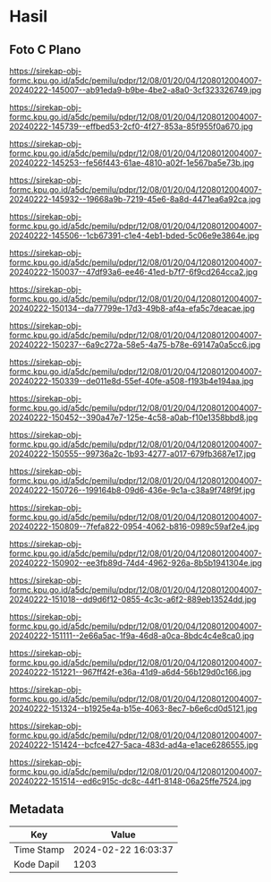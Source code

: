 # Hasil

## Foto C Plano

https://sirekap-obj-formc.kpu.go.id/a5dc/pemilu/pdpr/12/08/01/20/04/1208012004007-20240222-145007--ab91eda9-b9be-4be2-a8a0-3cf323326749.jpg

https://sirekap-obj-formc.kpu.go.id/a5dc/pemilu/pdpr/12/08/01/20/04/1208012004007-20240222-145739--effbed53-2cf0-4f27-853a-85f955f0a670.jpg

https://sirekap-obj-formc.kpu.go.id/a5dc/pemilu/pdpr/12/08/01/20/04/1208012004007-20240222-145253--fe56f443-61ae-4810-a02f-1e567ba5e73b.jpg

https://sirekap-obj-formc.kpu.go.id/a5dc/pemilu/pdpr/12/08/01/20/04/1208012004007-20240222-145932--19668a9b-7219-45e6-8a8d-4471ea6a92ca.jpg

https://sirekap-obj-formc.kpu.go.id/a5dc/pemilu/pdpr/12/08/01/20/04/1208012004007-20240222-145506--1cb67391-c1e4-4eb1-bded-5c06e9e3864e.jpg

https://sirekap-obj-formc.kpu.go.id/a5dc/pemilu/pdpr/12/08/01/20/04/1208012004007-20240222-150037--47df93a6-ee46-41ed-b7f7-6f9cd264cca2.jpg

https://sirekap-obj-formc.kpu.go.id/a5dc/pemilu/pdpr/12/08/01/20/04/1208012004007-20240222-150134--da77799e-17d3-49b8-af4a-efa5c7deacae.jpg

https://sirekap-obj-formc.kpu.go.id/a5dc/pemilu/pdpr/12/08/01/20/04/1208012004007-20240222-150237--6a9c272a-58e5-4a75-b78e-69147a0a5cc6.jpg

https://sirekap-obj-formc.kpu.go.id/a5dc/pemilu/pdpr/12/08/01/20/04/1208012004007-20240222-150339--de011e8d-55ef-40fe-a508-f193b4e194aa.jpg

https://sirekap-obj-formc.kpu.go.id/a5dc/pemilu/pdpr/12/08/01/20/04/1208012004007-20240222-150452--390a47e7-125e-4c58-a0ab-f10e1358bbd8.jpg

https://sirekap-obj-formc.kpu.go.id/a5dc/pemilu/pdpr/12/08/01/20/04/1208012004007-20240222-150555--99736a2c-1b93-4277-a017-679fb3687e17.jpg

https://sirekap-obj-formc.kpu.go.id/a5dc/pemilu/pdpr/12/08/01/20/04/1208012004007-20240222-150726--199164b8-09d6-436e-9c1a-c38a9f748f9f.jpg

https://sirekap-obj-formc.kpu.go.id/a5dc/pemilu/pdpr/12/08/01/20/04/1208012004007-20240222-150809--7fefa822-0954-4062-b816-0989c59af2e4.jpg

https://sirekap-obj-formc.kpu.go.id/a5dc/pemilu/pdpr/12/08/01/20/04/1208012004007-20240222-150902--ee3fb89d-74d4-4962-926a-8b5b1941304e.jpg

https://sirekap-obj-formc.kpu.go.id/a5dc/pemilu/pdpr/12/08/01/20/04/1208012004007-20240222-151018--dd9d6f12-0855-4c3c-a6f2-889eb13524dd.jpg

https://sirekap-obj-formc.kpu.go.id/a5dc/pemilu/pdpr/12/08/01/20/04/1208012004007-20240222-151111--2e66a5ac-1f9a-46d8-a0ca-8bdc4c4e8ca0.jpg

https://sirekap-obj-formc.kpu.go.id/a5dc/pemilu/pdpr/12/08/01/20/04/1208012004007-20240222-151221--967ff42f-e36a-41d9-a6d4-56b129d0c166.jpg

https://sirekap-obj-formc.kpu.go.id/a5dc/pemilu/pdpr/12/08/01/20/04/1208012004007-20240222-151324--b1925e4a-b15e-4063-8ec7-b6e6cd0d5121.jpg

https://sirekap-obj-formc.kpu.go.id/a5dc/pemilu/pdpr/12/08/01/20/04/1208012004007-20240222-151424--bcfce427-5aca-483d-ad4a-e1ace6286555.jpg

https://sirekap-obj-formc.kpu.go.id/a5dc/pemilu/pdpr/12/08/01/20/04/1208012004007-20240222-151514--ed6c915c-dc8c-44f1-8148-06a25ffe7524.jpg


## Metadata

| Key        | Value               |
| ---------- | ------------------- |
| Time Stamp | 2024-02-22 16:03:37 |
| Kode Dapil | 1203                |



